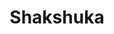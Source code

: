---
title: Shakshuka
tags: ["breakfast", "dinner"]
imgFile: 'shakshuka.jpg'
ingredients:
  - 1 tbsp olive oil
  - 1/2 onion, peeled and diced
  - 1 clove garlic, minced
  - 1 capsicum, seeded and chopped
  - 4 cups ripe diced tomatoes (or 2 cans diced tomatoes)
  - 2 tbsp tomato paste
  - 1/2 tsp chilli powder
  - 1 tsp ground cumin
  - 1 tsp paprika
  - Pinch of cayenne pepper
  - 1 tbsp brown sugar
  - Salt and pepper, to taste
  - 6 eggs
  - 1/4 cup fresh chopped parsley and coriander
  - Dukkah
  - Sour cream, to serve
method:
  - Heat olive oil in a pan over medium heat.
  - Add diced onion and cook until starting to soften.
  - Add garlic and cook briefly until fragrant.
  - Stir in chopped capsicum and sauté for around 5 minutes.
  - Add tomatoes, tomato paste, spices, brown sugar, salt, and pepper.
  - Simmer for 5 minutes to blend the flavours.
  - Crack eggs into the sauce one at a time. Cover and cook for 5–10 minutes, depending on how runny you like your eggs.
  - Garnish with chopped parsley, coriander, and a sprinkle of dukkah.
  - Serve with a dollop of sour cream.
---